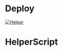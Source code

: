 # Deploy 
<p align="center">

<a href = "https://heroku.com/deploy?template=https://github.com/hex-313/HelperScript"><img src="https://www.herokucdn.com/deploy/button.svg" alt="Helper"> </a>

</p>

# HelperScript
